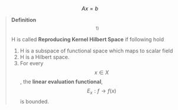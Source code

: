  $$Ax=b$$



> **Definition** $$^{1)}$$
>
> H is called **Reproducing Kernel Hilbert Space** if following hold
>
> 1. H is a subspace of functional space which maps to scalar field 
> 2. H is a Hilbert space.
> 3. For every $$x \in X$$, the **linear evaluation functional**, $$E_x:f \rightarrow f(x)$$ is bounded.

